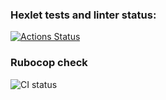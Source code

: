 ### Hexlet tests and linter status:
[![Actions Status](https://github.com/Alnoroid/rails-project-lvl1/workflows/hexlet-check/badge.svg)](https://github.com/Alnoroid/rails-project-lvl1/actions)


### Rubocop check
![CI status](https://github.com/Alnoroid/rails-project-lvl1/workflows/ci/badge.svg)